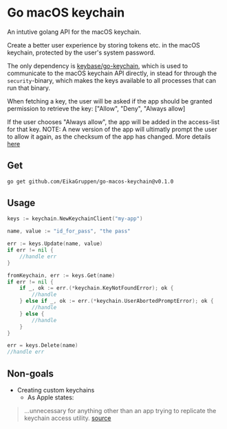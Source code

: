 # Go macOS keychain

An intutive golang API for the macOS keychain.

Create a better user experience by storing tokens etc. in the macOS keychain, protected by the user's system password.

The only dependency is [keybase/go-keychain](https://github.com/keybase/go-keychain), which is used to communicate to the macOS keychain API directly, in stead for through the `security`-binary, which makes the keys available to all processes that can run that binary.

When fetching a key, the user will be asked if the app should be granted permission to retrieve the key: ["Allow", "Deny", "Always allow]

If the user chooses "Always allow", the app will be added in the access-list for that key. NOTE: A new version of the app will ultimatly prompt the user to allow it again, as the checksum of the app has changed.
More details [here](https://developer.apple.com/documentation/security/keychain_services/access_control_lists)

## Get

```bash
go get github.com/EikaGruppen/go-macos-keychain@v0.1.0
```

## Usage

```go
keys := keychain.NewKeychainClient("my-app")

name, value := "id_for_pass", "the pass"

err := keys.Update(name, value)
if err != nil {
	//handle err
}

fromKeychain, err := keys.Get(name)
if err != nil {
	if _, ok := err.(*keychain.KeyNotFoundError); ok {
		//handle
	} else if _, ok := err.(*keychain.UserAbortedPromptError); ok {
		//handle
	} else {
		//handle
	}
}

err = keys.Delete(name)
//handle err
```

## Non-goals

- Creating custom keychains
  - As Apple states:
> ...unnecessary for anything other than an app trying to replicate the keychain access utility. [source](https://developer.apple.com/documentation/security/keychain_services/keychains)
